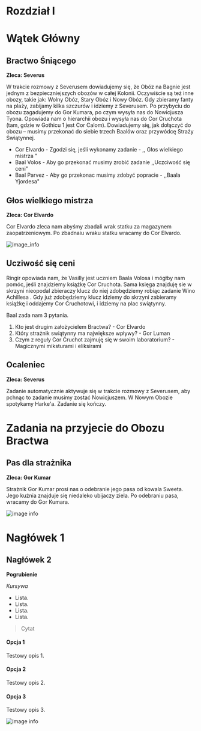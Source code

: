 # Rozdział I

# Wątek Główny

## Bractwo Śniącego

**Zleca: Severus**

W trakcie rozmowy z Severusem dowiadujemy się, że Obóz na Bagnie jest jednym z bezpieczniejszych obozów w całej Kolonii. Oczywiście są też inne obozy, takie jak: Wolny Obóz, Stary Obóz i Nowy Obóz. Gdy zbieramy fanty na plaży, zabijamy kilka szczurów i idziemy z Severusem. Po przybyciu do obozu zagadujemy do Gor Kumara, po czym wysyła nas do Nowicjusza Tyona. Opowiada nam o hierarchii obozu i wysyła nas do Cor Cruchota (tam, gdzie w Gothicu 1 jest Cor Calom). Dowiadujemy się, jak dołączyć do obozu – musimy przekonać do siebie trzech Baalów oraz przywódcę Straży Świątynnej.

- Cor Elvardo - Zgodzi się, jeśli wykonamy zadanie - ,, Głos wielkiego mistrza "
- Baal Volos - Aby go przekonać musimy zrobić zadanie ,,Uczciwość się ceni"
- Baal Parvez - Aby go przekonac musimy zdobyć popracie - ,,Baala Yjordesa"


## Głos wielkiego mistrza
 **Zleca: Cor Elvardo**
 
 Cor Elvardo zleca nam abyśmy zbadali wrak statku za magazynem zaopatrzeniowym. Po zbadnaiu wraku statku wracamy do Cor Elvardo.
 
 ![image_info](https://imgur.com/MwuEMux.png)

 ## Ucziwość się ceni ##
 
 Ringir opowiada nam, że Vasilly jest uczniem Baala Volosa i mógłby nam pomóc, jeśli znajdziemy książkę Cor Cruchota. Sama księga znajduję sie w skrzyni nieopodal zbieraczy klucz do niej zdobędziemy robiąc zadanie Wino Achillesa . Gdy już zdobędziemy klucz idziemy do skrzyni zabieramy książkę i oddajemy Cor Cruchotowi, i idziemy na plac swiątynny.

Baal zada nam 3 pytania.
1. Kto jest drugim założycielem Bractwa? - Cor Elvardo
2. Który strażnik swiątynny ma największe wpływy? - Gor Luman
3. Czym z reguły Cor Cruchot zajmuję się w swoim laboratorium? - Magicznymi miksturami i eliksirami
 


## Ocaleniec

**Zleca: Severus**

Zadanie automatycznie aktywuje się w trakcie rozmowy z Severusem, aby pchnąc to zadanie musimy zostać Nowicjuszem. W Nowym Obozie spotykamy Harke'a. Zadanie się kończy.


# Zadania na przyjecie do Obozu Bractwa

## Pas dla strażnika

**Zleca: Gor Kumar**

Strażnik Gor Kumar prosi nas o odebranie jego pasa od kowala Sweeta. Jego kuźnia znajduje się niedaleko ubijaczy ziela. Po odebraniu pasa, wracamy do Gor Kumara.

![image info](https://i.imgur.com/FznkExH.png)

# Nagłówek 1

## Nagłówek 2

**Pogrubienie**

_Kursywa_

- Lista.
- Lista.
- Lista.
- Lista.

> Cytat

<!-- tabs:start -->

#### **Opcja 1**

Testowy opis 1.

#### **Opcja 2**

Testowy opis 2.

#### **Opcja 3**

Testowy opis 3.

<!-- tabs:end -->

![image info](https://i.imgur.com/FznkExH.png)

